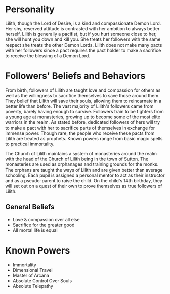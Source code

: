 # Personality
Lilith, though the Lord of Desire, is a kind and compassionate Demon Lord. Her shy, reserved attitude is contrasted with her ambition to always better herself. Lilith is generally a pacifist, but if you hurt someone close to her, she will hunt you down and kill you. She treats her followers with the same respect she treats the other Demon Lords. Lilith does not make many pacts with her followers since a pact requires the pact holder to make a sacrifice to receive the blessing of a Demon Lord. 

# Followers' Beliefs and Behaviors
From birth, followers of Lilith are taught love and compassion for others as well as the willingness to sacrifice themselves to save those around them. They belief that Lilith will save their souls, allowing them to reincarnate in a better life than before. The vast majority of Lilith's followers came from poverty, barely having enough to survive. Followers train to be fighters from a young age at monasteries, growing up to become some of the most elite warriors in the realm. As stated before, dedicated followers of hers will try to make a pact with her to sacrifice parts of themselves in exchange for immense power. Though rare, the people who receive these pacts from Lilith are treated as prophets. Known powers range from basic magic spells to practical immortality. 

The Church of Lilith maintains a system of monasteries around the realm with the head of the Church of Lilith being in the town of Sutton. The monasteries are used as orphanages and training grounds for the monks. The orphans are taught the ways of Lilith and are given better than average schooling. Each pupil is assigned a personal mentor to act as their instructor and as a pseudo-parent to raise the child. On the child's 14th birthday, they will set out on a quest of their own to prove themselves as true followers of Lilith. 

## General Beliefs
* Love & compassion over all else
* Sacrifice for the greater good
* All mortal life is equal

# Known Powers
* Immortality
* Dimensional Travel
* Master of Arcana
* Absolute Control Over Souls
* Absolute Telepathy